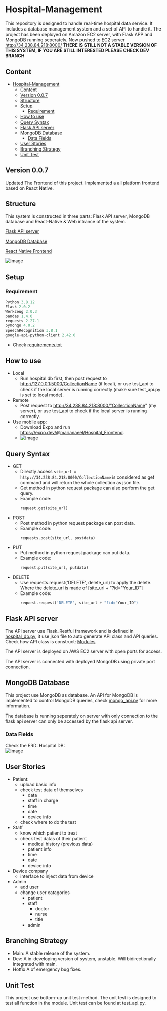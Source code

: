 # Hospital-Management
This repository is designed to handle real-time hospital data service.
It includes a database management system and a set of API to handle it.
The project has been deployed on Amazon EC2 server, with Flask APP and MongoDB running seperately.
Now pushed to EC2 server http://34.238.84.218:8000/
**THERE IS STILL NOT A STABLE VERSION OF THIS SYSTEM, IF YOU ARE STILL INTERESTED PLEASE CHECK DEV BRANCH**

## Content
- [Hospital-Management](#hospital-management)
  - [Content](#content)
  - [Version 0.0.7](#version-007)
  - [Structure](#structure)
  - [Setup](#setup)
    - [Requirement](#requirement)
  - [How to use](#how-to-use)
  - [Query Syntax](#query-syntax)
  - [Flask API server](#flask-api-server)
  - [MongoDB Database](#mongodb-database)
    - [Data Fields](#data-fields)
  - [User Stories](#user-stories)
  - [Branching Strategy](#branching-strategy)
  - [Unit Test](#unit-test)

## Version 0.0.7
Updated The Frontend of this project. Implemented a all platform frontend based on React Native.

## Structure
This system is constructed in three parts: Flask API server, MongoDB database and React-Native & Web intrance of the system.

[Flask API server](#flask-api-server)

[MongoDB Database](#mongodb-database)

[React Native Frontend](https://github.com/MarianaEel/Hospital-Frontend)

![image](System%20Structure.png)

## Setup
### Requirement
```python
Python 3.8.12
Flask 2.0.2
Werkzeug 2.0.3
pandas 1.4.0
requests 2.27.1
pymongo 4.0.2
SpeechRecognition 3.8.1
google-api-python-client 2.42.0
```
- Check [requirements.txt](requirements.txt)

## How to use
- Local
  - Run hospital.db first, then post request to http://127.0.0.1:5000/CollectionName (if local), or use test_api to check if the local server is running correctly (make sure test_api.py is set to local mode).
- Remote 
  - Post request to http://34.238.84.218:8000/"CollectionName" (my server), or use test_api to check if the local server is running correctly.
- Use mobile app:
  - Download Expo and run https://expo.dev/@marianaeel/Hospital_Frontend.
  - ![image](./static/Frontend.GIF)

## Query Syntax
- GET
  - Directly access `site_url = http://34.238.84.218:8000/CollectionName` is considered as get command and will return the whole collection as json file. 
  - Get method in python request package can also perform the get query.
  - Example code: 
    ```python
    request.get(site_url)
    ```
- POST
  - Post method in python request package can post data. 
  - Example code: 
    ``` python
    requests.post(site_url, postdata)
    ```
- PUT
  - Put method in python request package can put data.
  - Example code:
    ``` python
    request.put(site_url, putdata)
    ```
- DELETE
  - Use requests.request('DELETE', delete_url) to apply the delete.
    Where the delete_url is made of [site_url + "?id="Your_ID"]
  - Example code:
    ``` python
    request.request('DELETE', site_url + "?id="Your_ID")
    ```

## Flask API server
The API server use Flask_Restful framework and is defined in [hospital_db.py](hospital_db.py), it use json file to auto generate API class and API queries. Check how API class is construct: [Modules](/module/)

The API server is deployed on AWS EC2 server with open ports for access.

The API server is connected with deployed MongoDB using private port connection.

## MongoDB Database
This project use MongoDB as database.
An API for MongoDB is implemented to control MongoDB queries, check [mongo_api.py](module/database_api/mongo_api.py) for more information.

The database is running seperately on server with only connection to the flask api server can only be accessed by the flask api server.

### Data Fields
Check the ERD:  Hospital DB:  
![image](Hospital%20DB.png)

## User Stories
- Patient:
  - upload basic info
  - check test data of themselves
    - data
    - staff in charge
    - time
    - date
    - device info
  - check where to do the test
- Staff
  - know which patient to treat
  - check test datas of their patient
    - medical history (previous data)
    - patient info
    - time
    - date
    - device info
- Device company
  - interface to inject data from device
- Admin
  - add user
  - change user catagories
    - patient
    - staff
      - doctor
      - nurse
      - title
    - admin


## Branching Strategy
- Main:     A stable release of the system.
- Dev:      A in-developing version of system, unstable. Will bidirectionally integrated with main.
- Hotfix    A of emergency bug fixes. 



## Unit Test
This project use bottom-up unit test method. The unit test is designed to test all function in the module. Unit test can be found at test_api.py.

